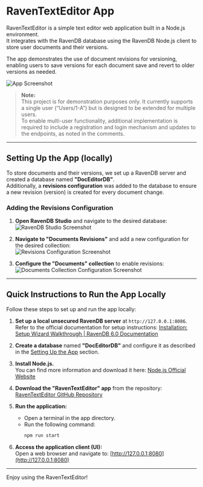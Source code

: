 # RavenTextEditor App

RavenTextEditor is a simple text editor web application built in a Node.js environment.  
It integrates with the RavenDB database using the RavenDB Node.js client to store user documents and their versions.  

The app demonstrates the use of document revisions for versioning, enabling users to save versions for each document save and revert to older versions as needed.

![App Screenshot](https://github.com/user-attachments/assets/61f03b4d-7fdd-4ed9-bb19-c06819623015)

> **Note:**  
> This project is for demonstration purposes only. It currently supports a single user (“Users/1-A”) but is designed to be extended for multiple users.  
> To enable multi-user functionality, additional implementation is required to include a registration and login mechanism and updates to the endpoints, as noted in the comments.

---

## Setting Up the App (locally)

To store documents and their versions, we set up a RavenDB server and created a database named **"DocEditorDB"**.  
Additionally, a **revisions configuration** was added to the database to ensure a new revision (version) is created for every document change.

### Adding the Revisions Configuration

1. **Open RavenDB Studio** and navigate to the desired database:<br>
   ![RavenDB Studio Screenshot](https://github.com/user-attachments/assets/7c8355cc-029f-4ed1-b8e9-181fd5477ad3)

2. **Navigate to "Documents Revisions"** and add a new configuration for the desired collection:<br>
   ![Revisions Configuration Screenshot](https://github.com/user-attachments/assets/06b4b762-ed44-471f-8319-07c9b9276833)

3. **Configure the "Documents" collection** to enable revisions:<br>
   ![Documents Collection Configuration Screenshot](https://github.com/user-attachments/assets/2ace65f8-28dc-4124-9177-ee337f999b12)

---

## Quick Instructions to Run the App Locally

Follow these steps to set up and run the app locally:

1. **Set up a local unsecured RavenDB server** at `http://127.0.0.1:8086`.  
   Refer to the official documentation for setup instructions: 
   [Installation: Setup Wizard Walkthrough | RavenDB 6.0 Documentation](https://ravendb.net/docs/article-page/6.0/csharp/start/installation/setup-wizard-walkthrough)

2. **Create a database** named **"DocEditorDB"** and configure it as described in the [Setting Up the App](#setting-up-the-app) section.

3. **Install Node.js.**  
   You can find more information and download it here: [Node.js Official Website](https://nodejs.org)

4. **Download the "RavenTextEditor" app** from the repository:  
   [RavenTextEditor GitHub Repository](https://github.com/shaharhikri/RavenTextEditor)

5. **Run the application:**  
   - Open a terminal in the app directory.  
   - Run the following command:
     ```bash
     npm run start
     ```

6. **Access the application client (UI):**  
   Open a web browser and navigate to: [http://127.0.0.1:8080](http://127.0.0.1:8080)

---

Enjoy using the RavenTextEditor!
